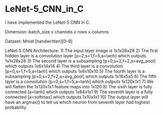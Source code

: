 # LeNet-5_CNN_in_C
I have implemented the LeNet-5 CNN in C.

 Dimension:
        batch_size x channels x rows x columns

Dataset:
    Mnist [handwritten][0-9]

LeNet-5 CNN Architecture:
    1) The input layer image is 1x1x28x28
    2) The first hidden layer is a convolution layer [p=2,s=1,f=5,a=tanh] which outputs 1x1x28x28
    3) The second layer is a subsampling [p=0,s=2,f=2,a=avg_pool] which outputs 1x6x14x14
    4) The third layer is a convolution [p=0,s=1,f=5,a=tanh] which outputs 1x6x10x10
    5) The fourth layer is a subsampling [p=0,s=2,f=2,a=avg_pool] which outputs 1x16x5x5
    6) The fifth layer is a convolution [p=0,s=1,f=5,a=tanh] which outputs 1x120x1x1
    7) We will flatten the 1x120x1x1 feature maps into 1x120
    8) The sixth layer is fully connected [a=tanh] which outputs 1x84x1x1
    9) The seventh layer is a fully connected [a=softmax] which outputs 1x10x1x1
    10) The output layer will have an argmax() to tell us which neuron from seventh layer had highest probability
